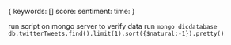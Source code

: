 {
    keywords: []
    score: 
    sentiment: 
    time: 
}

run script on mongo server
to verify data
run 
`mongo dicdatabase`
`db.twitterTweets.find().limit(1).sort({$natural:-1}).pretty()`